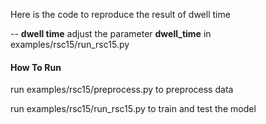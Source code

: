 Here is the code to reproduce the result of dwell time

-- **dwell time** adjust the parameter **dwell_time** in examples/rsc15/run_rsc15.py

#### How To Run
run examples/rsc15/preprocess.py to preprocess data

run examples/rsc15/run_rsc15.py to train and test the model
